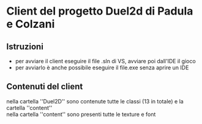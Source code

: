 # Client del progetto Duel2d di Padula e Colzani

## Istruzioni
- per avviare il client eseguire il file .sln di VS, avviare poi dall'IDE il gioco
- per avviarlo è anche possibile eseguire il file.exe senza aprire un IDE

## Contenuti del client
nella cartella ''Duel2D'' sono contenute tutte le classi (13 in totale) e la cartella ''content''  
nella cartella ''content'' sono presenti tutte le texture e font
